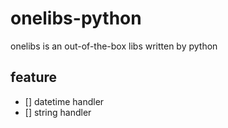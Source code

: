 # onelibs-python
onelibs is an out-of-the-box libs written by python

## feature

- [] datetime handler
- [] string handler
